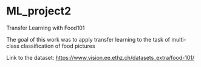 # ML_project2
Transfer Learning with Food101

The goal of this work was to apply transfer learning to the task of multi-class classification of food pictures

Link to the dataset: https://www.vision.ee.ethz.ch/datasets_extra/food-101/
